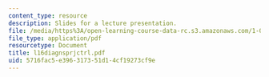 ```yaml
---
content_type: resource
description: Slides for a lecture presentation.
file: /media/https%3A/open-learning-course-data-rc.s3.amazonaws.com/1-040-project-management-spring-2004/5716fac5e396317351d14cf19273cf9e_l16diagnsprjctrl.pdf
file_type: application/pdf
resourcetype: Document
title: l16diagnsprjctrl.pdf
uid: 5716fac5-e396-3173-51d1-4cf19273cf9e
---
```

